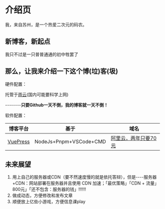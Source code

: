 # 介绍页

我，来自苏州，是一个热爱二次元的码农。

## 新博客，新起点

我只不过是一只普普通通的初中牲罢了

## 那么，让我来介绍一下这个博(垃)客(圾)

硬件配置：

托管于[雨云](https://www.rainyun.com/MzE5MTUz_)(国内可能要科学上网)

--------**只要Github一天不倒，我的博客就一天不倒！**

软件配置：

| 博客平台                                                     | 基于                   | 域名                                           |
| ------------------------------------------------------------ | ---------------------- | ---------------------------------------------- |
| [VuePress](https://vuepress.vuejs.org/zh/) | NodeJs+Pnpm+VSCode+CMD | [阿里云，两年只要70元](https://cn.aliyun.com/) |

## 未来展望

1. 用上自己的服务器或CDN（要不然速度慢的就是依托答辩），但是----服务器+CDN：网站部署在服务器并且使用 CDN 加速；「最优策略」「CDN + 流量」800元」「还不包含：服务器的钱」!!!!!!
2. 做成动态，方便修改和发布文章
3. 顺便放上亿些小游戏，方便信息课play
